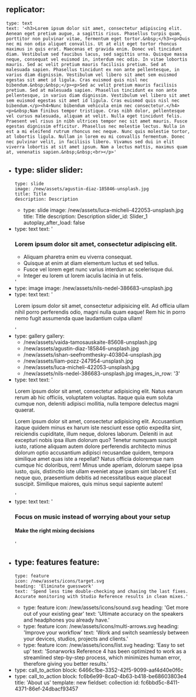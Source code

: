 replicator:
  -
    type: text
    text: '<h3>Lorem ipsum dolor sit amet, consectetur adipiscing elit. Aenean eget pretium augue, a sagittis risus. Phasellus turpis quam, porttitor non pulvinar vitae, fermentum eget tortor.&nbsp;</h3><p>Duis nec mi non odio aliquet convallis. Ut at elit eget tortor rhoncus maximus in quis erat. Maecenas et gravida enim. Donec vel tincidunt diam. Vestibulum sed faucibus lacus, sed sagittis urna. Quisque massa neque, consequat vel euismod in, interdum nec odio. In vitae lobortis mauris. Sed ac velit pretium mauris facilisis pretium. Sed at malesuada sapien. Phasellus tincidunt ex non ante pellentesque, in varius diam dignissim. Vestibulum vel libero sit amet sem euismod egestas sit amet id ligula. Cras euismod quis nisl nec bibendum.&nbsp;&nbsp;</p><p>Sed ac velit pretium mauris facilisis pretium. Sed at malesuada sapien. Phasellus tincidunt ex non ante pellentesque, in varius diam dignissim. Vestibulum vel libero sit amet sem euismod egestas sit amet id ligula. Cras euismod quis nisl nec bibendum.</p><h4>Nunc bibendum vehicula enim nec consectetur.</h4><p>&nbsp;Nam finibus tempor tristique. Cras nibh dolor, pellentesque vel cursus malesuada, aliquam at velit. Nulla eget tincidunt felis. Praesent vel risus in nibh ultrices tempor nec sit amet mauris. Fusce egestas dignissim efficitur. Phasellus nec molestie lectus. Nulla in est a mi eleifend rutrum rhoncus nec neque. Nunc quis molestie tortor, at lobortis ligula. Nullam in lorem eu mi convallis fermentum. Donec nec pulvinar velit, in facilisis libero. Vivamus sed dui in elit viverra lobortis at sit amet ipsum. Nam a lectus mattis, maximus quam at, venenatis sapien.&nbsp;&nbsp;<br></p>'
  -
    type: slider
    slider:
      -
        type: slide
        image: /new/assets/agustin-diaz-185846-unsplash.jpg
        title: Title
        description: Description
      -
        type: slide
        image: /new/assets/luca-micheli-422053-unsplash.jpg
        title: Title
        description: Description
    slider_id: Slider_1
    autoplay_after_load: false
  -
    type: text
    text: '<h3>Lorem ipsum dolor sit amet, consectetur adipiscing elit.</h3><ul><li>Aliquam pharetra enim eu viverra consequat.</li><li>Quisque at enim at diam elementum luctus et sed tellus.</li><li>Fusce vel lorem eget nunc varius interdum ac scelerisque dui.</li><li>Integer eu lorem ut lorem iaculis lacinia in ut felis.</li></ul>'
  -
    type: image
    image: /new/assets/nils-nedel-386683-unsplash.jpg
  -
    type: text
    text: '<p>Lorem ipsum dolor sit amet, consectetur adipisicing elit. Ad officia ullam nihil porro perferendis odio, magni nulla quam eaque! Rem hic in porro nemo fugit assumenda quae laudantium culpa ullam!</p>'
  -
    type: gallery
    gallery:
      - /new/assets/vaida-tamosauskaite-85608-unsplash.jpg
      - /new/assets/agustin-diaz-185846-unsplash.jpg
      - /new/assets/ishan-seefromthesky-403804-unsplash.jpg
      - /new/assets/liam-pozz-247954-unsplash.jpg
      - /new/assets/luca-micheli-422053-unsplash.jpg
      - /new/assets/nils-nedel-386683-unsplash.jpg
    images_in_row: '3'
  -
    type: text
    text: '<p>Lorem ipsum dolor sit amet, consectetur adipisicing elit. Natus earum rerum ab hic officiis, voluptatem voluptas. Itaque quia eum soluta cumque non, deleniti adipisci mollitia, nulla tempore delectus magni quaerat.</p><p>Lorem ipsum dolor sit amet, consectetur adipisicing elit. Accusantium itaque quidem minus ex harum iste nesciunt esse optio expedita sint, reiciendis cupiditate, illum neque, dolores laborum. Deleniti in aut excepturi nobis ipsa illum dolorum quo? Tenetur numquam suscipit iusto, ratione aliquam autem dolore perferendis architecto minus dolorum optio accusantium adipisci recusandae quidem, tempora similique amet quas iste a repellat? Natus officia doloremque nam cumque hic doloribus, rem! Minus unde aperiam, dolorum saepe ipsa iusto, quis, distinctio iste ullam eveniet atque ipsam sint labore! Est neque quo, praesentium debitis ad necessitatibus eaque placeat suscipit. Similique maiores, quis minus sequi sapiente autem!</p>'
  -
    type: text
    text: '<h3>Focus on music instead of worrying about your setup</h3><h4>Make the right mixing decisions</h4>'
  -
    type: features
    feature:
      -
        type: feature
        icon: /new/assets/icons/target.svg
        heading: 'Eliminate guesswork'
        text: 'Spend less time double-checking and chasing the last fixes. Accurate monitoring with Studio Reference results in clean mixes.'
      -
        type: feature
        icon: /new/assets/icons/sound.svg
        heading: 'Get more out of your existing gear'
        text: 'Ultimate accuracy on the speakers and headphones you already have.'
      -
        type: feature
        icon: /new/assets/icons/multi-arrows.svg
        heading: 'Improve your workflow'
        text: 'Work and switch seamlessly between your devices, studios, projects and clients.'
      -
        type: feature
        icon: /new/assets/icons/list.svg
        heading: 'Easy to set up'
        text: 'Sonarworks Reference 4 has been optimized to work as a streamlined step-by-step process, which minimizes human error, therefore giving you better results.'
  -
    type: call_to_action
    block: 6466c1be-3352-42f5-9099-aaf4d40e0f6c
  -
    type: call_to_action
    block: fc6b6e99-8ca0-4b63-b418-be68603803e4
title: 'About us'
template: new
fieldset: collection
id: fc6bbd5c-8411-4371-86ef-24dbacf93457
